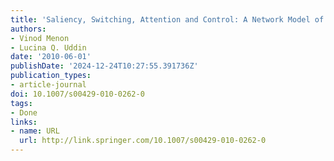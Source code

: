 ```yaml
---
title: 'Saliency, Switching, Attention and Control: A Network Model of Insula Function'
authors:
- Vinod Menon
- Lucina Q. Uddin
date: '2010-06-01'
publishDate: '2024-12-24T10:27:55.391736Z'
publication_types:
- article-journal
doi: 10.1007/s00429-010-0262-0
tags:
- Done
links:
- name: URL
  url: http://link.springer.com/10.1007/s00429-010-0262-0
---
```

